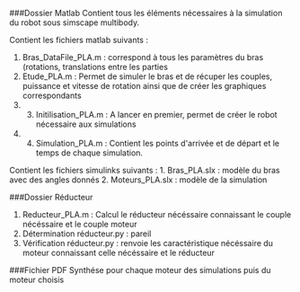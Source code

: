 ###Dossier Matlab
Contient tous les éléments nécessaires à la simulation du robot sous simscape multibody.

Contient les fichiers matlab suivants : 
1. Bras_DataFile_PLA.m : correspond à tous les paramètres du bras (rotations, translations entre les parties 
2. Etude_PLA.m : Permet de simuler le bras et de récuper les couples, puissance et vitesse de rotation ainsi que de créer les graphiques correspondants 
3. 3. Initilisation_PLA.m : A lancer en premier, permet de créer le robot nécessaire aux simulations 
4. 4. Simulation_PLA.m : Contient les points d'arrivée et de départ et le temps de chaque simulation.

Contient les fichiers simulinks suivants : 1. Bras_PLA.slx : modèle du bras avec des angles donnés 2. Moteurs_PLA.slx : modèle de la simulation 


###Dossier Réducteur
1. Reducteur_PLA.m : Calcul le réducteur nécéssaire connaissant le couple nécéssaire et le couple moteur
2. Détermination réducteur.py : pareil
3. Vérification réducteur.py : renvoie les caractéristique nécéssaire du moteur connaissant celle nécéssaire et le réducteur


###Fichier PDF
Synthése pour chaque moteur des simulations puis du moteur choisis
